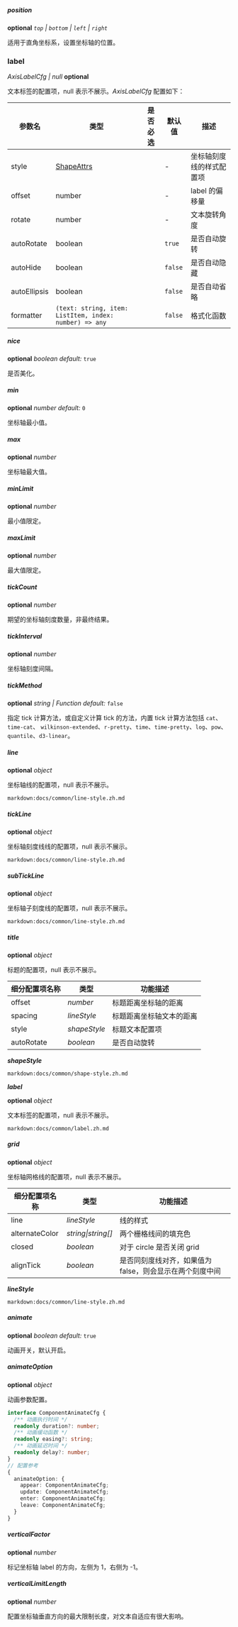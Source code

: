 ##### position

<description>**optional** _`top` | `bottom` | `left` | `right`_</description>

适用于直角坐标系，设置坐标轴的位置。

### label

<description> _AxisLabelCfg | null_ **optional** </description>

文本标签的配置项，null 表示不展示。_AxisLabelCfg_ 配置如下：

| 参数名       | 类型                                                   | 是否必选 | 默认值  | 描述                     |
| ------------ | ------------------------------------------------------ | -------- | ------- | ------------------------ |
| style        | [ShapeAttrs](/zh/docs/api/shape/shape-attrs)                                    |          | -       | 坐标轴刻度线的样式配置项 |
| offset       | number                                                 |          | -       | label 的偏移量           |
| rotate       | number                                                 |          | -       | 文本旋转角度             |
| autoRotate   | boolean                                                |          | `true`  | 是否自动旋转             |
| autoHide     | boolean                                                |          | `false` | 是否自动隐藏             |
| autoEllipsis | boolean                                                |          | `false` | 是否自动省略             |
| formatter    | `(text: string, item: ListItem, index: number) => any` |          | `false` | 格式化函数               |

##### nice

<description>**optional** _boolean_ _default:_ `true`</description>

是否美化。

##### min

<description>**optional** _number_ _default:_ `0`</description>

坐标轴最小值。

##### max

<description>**optional** _number_</description>

坐标轴最大值。

##### minLimit

<description>**optional** _number_</description>

最小值限定。

##### maxLimit

<description>**optional** _number_</description>

最大值限定。

##### tickCount

<description>**optional** _number_</description>

期望的坐标轴刻度数量，非最终结果。

##### tickInterval

<description>**optional** _number_</description>

坐标轴刻度间隔。

##### tickMethod

<description>**optional** _string | Function_ _default:_ `false`</description>

指定 tick 计算方法，或自定义计算 tick 的方法，内置 tick 计算方法包括 `cat`、`time-cat`、 `wilkinson-extended`、`r-pretty`、`time`、`time-pretty`、`log`、`pow`、`quantile`、`d3-linear`。

##### line

<description>**optional** _object_</description>

坐标轴线的配置项，null 表示不展示。

`markdown:docs/common/line-style.zh.md`

##### tickLine

<description>**optional** _object_</description>

坐标轴刻度线线的配置项，null 表示不展示。

`markdown:docs/common/line-style.zh.md`

##### subTickLine

<description>**optional** _object_</description>

坐标轴子刻度线的配置项，null 表示不展示。

`markdown:docs/common/line-style.zh.md`

##### title

<description>**optional** _object_</description>

标题的配置项，null 表示不展示。

| 细分配置项名称 | 类型         | 功能描述                 |
| -------------- | ------------ | ------------------------ |
| offset         | _number_     | 标题距离坐标轴的距离     |
| spacing        | _lineStyle_  | 标题距离坐标轴文本的距离 |
| style          | _shapeStyle_ | 标题文本配置项           |
| autoRotate     | _boolean_    | 是否自动旋转             |

**_shapeStyle_**

`markdown:docs/common/shape-style.zh.md`

**_label_**

<description>**optional** _object_</description>

文本标签的配置项，null 表示不展示。

`markdown:docs/common/label.zh.md`

##### grid

<description>**optional** _object_</description>

坐标轴网格线的配置项，null 表示不展示。

| 细分配置项名称 | 类型               | 功能描述                                                 |
| -------------- | ------------------ | -------------------------------------------------------- |
| line           | _lineStyle_        | 线的样式                                                 |
| alternateColor | _string\|string[]_ | 两个栅格线间的填充色                                     |
| closed         | _boolean_          | 对于 circle 是否关闭 grid                                |
| alignTick      | _boolean_          | 是否同刻度线对齐，如果值为 false，则会显示在两个刻度中间 |

**_lineStyle_**

`markdown:docs/common/line-style.zh.md`

##### animate

<description>**optional** _boolean_ _default:_ `true`</description>

动画开关，默认开启。

##### animateOption

<description>**optional** _object_</description>

动画参数配置。

```ts
interface ComponentAnimateCfg {
  /** 动画执行时间 */
  readonly duration?: number;
  /** 动画缓动函数 */
  readonly easing?: string;
  /** 动画延迟时间 */
  readonly delay?: number;
}
// 配置参考
{
  animateOption: {
    appear: ComponentAnimateCfg;
    update: ComponentAnimateCfg;
    enter: ComponentAnimateCfg;
    leave: ComponentAnimateCfg;
  }
}
```

##### verticalFactor

<description>**optional** _number_</description>

标记坐标轴 label 的方向，左侧为 1，右侧为 -1。

##### verticalLimitLength

<description>**optional** _number_</description>

配置坐标轴垂直方向的最大限制长度，对文本自适应有很大影响。
